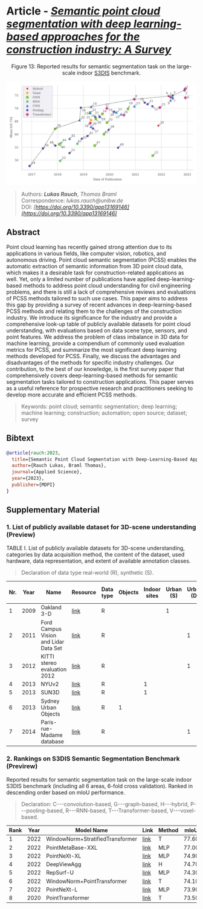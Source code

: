 # Article - _[Semantic point cloud segmentation with deep learning-based approaches for the construction industry: A Survey](https://doi.org/10.3390/app13169146)_


<p style="text-align: center;">Figure 13: Reported results for semantic segmentation task on the large-scale indoor  <a href="http://buildingparser.stanford.edu/dataset.html">S3DIS</a> benchmark.</p>

![Semantic segmentation benchmark results on the S3DIS dataset](./assets/Figure_13.jpg)

> Authors: ***Lukas Rauch***, _Thomas Braml_   
> Correspondence: _lukas.rauch@unibw.de_   
> DOI: _[https://doi.org/10.3390/app13169146](https://doi.org/10.3390/app13169146)_

## Abstract

Point cloud learning has recently gained strong attention due to its applications in various fields, like computer vision, robotics, and autonomous driving. Point cloud semantic segmentation (PCSS) enables the automatic extraction of semantic information from 3D point cloud data, which makes it a desirable task for construction-related applications as well. Yet, only a limited number of publications have applied deep-learning-based methods to address point cloud understanding for civil engineering problems, and there is still a lack of comprehensive reviews and evaluations of PCSS methods tailored to such use cases. This paper aims to address this gap by providing a survey of recent advances in deep-learning-based PCSS methods and relating them to the challenges of the construction industry. We introduce its significance for the industry and provide a comprehensive look-up table of publicly available datasets for point cloud understanding, with evaluations based on data scene type, sensors, and point features. We address the problem of class imbalance in 3D data for machine learning, provide a compendium of commonly used evaluation metrics for PCSS, and summarize the most significant deep learning methods developed for PCSS. Finally, we discuss the advantages and disadvantages of the methods for specific industry challenges. Our contribution, to the best of our knowledge, is the first survey paper that comprehensively covers deep-learning-based methods for semantic segmentation tasks tailored to construction applications. This paper serves as a useful reference for prospective research and practitioners seeking to develop more accurate and efficient PCSS methods.

<!-- ---  -->
> Keywords: point cloud; semantic segmentation; deep learning; machine learning; construction; automation; open source; dataset; survey

## Bibtext
```Bibtex
@article{rauch:2023,
  title={Semantic Point Cloud Segmentation with Deep-Learning-Based Approaches for the Construction Industry: A Survey},
  author={Rauch Lukas, Braml Thomas},
  journal={Applied Science},
  year={2023},
  publisher={MDPI}
}
```

## Supplementary Material

### 1. List of  publicly available dataset for 3D-scene understanding (Preview)

TABLE I. List of publicly available datasets for 3D-scene understanding, categories by data acquisition method, the content of the dataset, used hardware, data representation, and extent of available annotation classes. 
> Declaration of data type real-world (R), synthetic (S).


|Nr. |Year|Name |Resource|Data type|Objects|Indoor sites|Urban (S)|Urban (D)|Industrial|Infrastructure / Rural|Panoramic cameras|Stereo camera|RGB-D|TLS|MLS|ALS|Aerial photogrammetry|IMU|GPS|RGB sequence|Depth sequence|Point cloud|3D model|RGB|Intensity|Mesh|Normals|# Sem. classes|Object detection|Pose estimation|Shape classfication|Object tracking|Semantic segmentation|Instance sem. segmentation|PC registration|Scene reconstruction|Surface reconstruction|Volume reconstruction|SLAM|# Points|# Frames|# Scenes|# Scans|
|------|----|-------------------------------------|-----------------------------------------------------------------------------------------------------------------------------------------------------------------------------------------------------------------------|---------|-------|------------|---------|---------|----------|----------------------|-----------------|-------------|-----|---|---|---|---------------------|---|---|------------|--------------|-----------|--------|---|---------|----|-------|--------------|----------------|---------------|-------------------|---------------|---------------------|--------------------------|---------------|--------------------|----------------------|---------------------|----|--------|--------|--------|-------|
|1     |2009|Oakland 3-D                          |[link](https://www.ri.cmu.edu/pub_files/2009/6/munoz_cvpr_09.pdf)                                                                                                                                                              |R        |       |            |1        |         |          |                      |                 |             |     |1  |   |   |                     |   |   |            |              |1          |        |   |         |    |       |5             |                |               |                   |               |1                    |                          |               |                    |                      |                     |    |1,6M    |        |        |       |
|2     |2011|Ford Campus Vision and Lidar Data Set|[link](http://robots.engin.umich.edu/uploads/SoftwareData/Ford/ijrr2011.pdf)                                                                                                                                                   |R        |       |            |         |1        |          |                      |1                |             |     |   |1  |   |                     |1  |1  |1           |              |1          |        |1  |1        |    |       |              |1               |               |                   |               |1                    |                          |               |                    |                      |                     |1   |        |        |2       |       |
|3     |2012|KITTI stereo evaluation 2012         |[link](https://www.cvlibs.net/publications/Geiger2012CVPR.pdf)                                                                                                                                                                 |R        |       |            |         |1        |          |                      |                 |1            |     |   |1  |   |                     |1  |1  |1           |1             |           |        |1  |         |    |       |8             |1               |1              |                   |1              |1                    |1                         |               |                    |                      |                     |1   |        |1,5K    |22      |       |
|4     |2013|NYUv2                                |[link](https://arxiv.org/pdf/1301.3572.pdf)                                                                                                                                                                                    |R        |       |1           |         |         |          |                      |                 |             |1    |   |   |   |                     |   |   |1           |1             |           |        |   |         |    |       |14            |                |               |                   |               |1                    |                          |               |                    |                      |                     |    |        |407,0K  |464     |       |
|5     |2013|SUN3D                                |[link](https://vision.princeton.edu/projects/2013/SUN3D/paper.pdf)                                                                                                                                                             |R        |       |1           |         |         |          |                      |                 |             |1    |   |   |   |                     |   |   |1           |1             |           |        |   |         |    |       |              |                |               |                   |               |1                    |1                         |               |1                   |                      |                     |    |        |        |254     |415    |
|6     |2013|Sydney Urban Objects                 |[link](https://www.araa.asn.au/acra/acra2013/papers/pap133s1-file1.pdf)                                                                                                                                                        |R        |1      |            |         |         |          |                      |                 |             |     |   |1  |   |                     |   |   |            |              |1          |        |   |         |    |       |14            |                |               |1                  |               |                     |                          |               |                    |                      |                     |    |        |        |        |613    |
|7     |2014|Paris-rue-Madame database            |[link](https://hal.archives-ouvertes.fr/hal-00963812/document)                                                                                                                                                                 |R        |       |            |         |1        |          |                      |                 |             |     |   |1  |   |                     |   |   |            |              |1          |        |   |1        |    |       |17            |                |               |                   |               |1                    |1                         |               |                    |                      |                     |    |2,0M    |        |1       |2      |




### 2. Rankings on S3DIS Semantic Segmentation Benchmark (Previrew)
Reported results for semantic segmentation task on the large-scale indoor S3DIS benchmark (including all 6 areas, 6-fold cross validation). 
Ranked in descending order based on mIoU performance. 
> Declaration: C---convolution-based, G---graph-based,  H---hybrid, P---pooling-based, R---RNN-based, T---Transformer-based, V---voxel-based.

| Rank | Year | Model Name | Link | Method | mIoU | mAcc  | oAcc  |
|------|------|------------|------|--------|------|-------|-------|
| 1    | 2022       | WindowNorm+StratifiedTransformer | [link](https://arxiv.org/pdf/2212.02287v1.pdf)         | T    | 77.60 | 85.8  |
| 2    | 2022       | PointMetaBase-XXL                | [link](https://arxiv.org/pdf/2211.14462v1.pdf)         | MLP  | 77.00 | -     |
| 3    | 2022       | PointNeXt-XL                     | [link](https://arxiv.org/pdf/2206.04670v2.pdf)         | MLP  | 74.90 | 83.0  |
| 4    | 2022       | DeepViewAgg                      | [link](https://arxiv.org/pdf/2204.07548v2.pdf)         | H    | 74.70 | 83.8  |
| 5    | 2022       | RepSurf-U                        | [link](https://arxiv.org/pdf/2205.05740v2.pdf)         | MLP  | 74.30 | 82.6  |
| 6    | 2022       | WindowNorm+PointTransformer      | [link](https://arxiv.org/pdf/2212.02287v1.pdf)         | T    | 74.10 | 82.5  |
| 7    | 2022       | PointNeXt-L                      | [link](https://arxiv.org/pdf/2206.04670v2.pdf)         | MLP  | 73.90 | 82.2  |
| 8    | 2020       | PointTransformer                 | [link](https://arxiv.org/pdf/2012.09164v2.pdf)         | T    | 73.50 | 81.9  |





